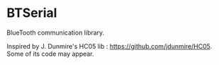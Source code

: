 # BTSerial

BlueTooth communication library.

Inspired by J. Dunmire's HC05 lib : https://github.com/jdunmire/HC05.
Some of its code may appear.

